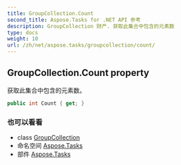 ```yaml
---
title: GroupCollection.Count
second_title: Aspose.Tasks for .NET API 参考
description: GroupCollection 财产. 获取此集合中包含的元素数
type: docs
weight: 10
url: /zh/net/aspose.tasks/groupcollection/count/
---
```

## GroupCollection.Count property

获取此集合中包含的元素数。

```csharp
public int Count { get; }
```

### 也可以看看

* class [GroupCollection](../)
* 命名空间 [Aspose.Tasks](../../groupcollection/)
* 部件 [Aspose.Tasks](../../../)


